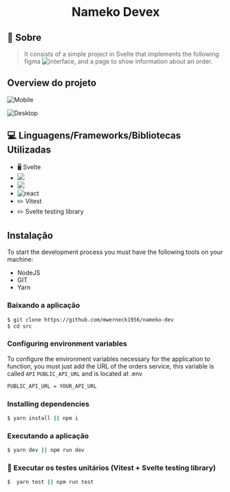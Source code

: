 <h1 align ='center' > Nameko Devex </h1>

## 🔖 Sobre

> It consists of a simple project in Svelte that implements the following figma ![interface](https://www.figma.com/file/DSl3CRb0uW5hyIUNE0rWPK/nameko-devex?node-id=0:1), and a page to show information about an order.

## Overview do projeto

![Mobile](https://github.com/mwerneck1956/pokedex/blob/master/OverviewPokemonCardsMobile.gif)

![Desktop](https://github.com/mwerneck1956/pokedex/blob/master/OverviewPokemonCardsDesktop.gif)

## 💻 Linguagens/Frameworks/Bibliotecas Utilizadas

- 🖥️ Svelte
- <img src = 'https://badges.aleen42.com/src/tailwindcss.svg' />
- <img src = 'https://badges.aleen42.com/src/typescript.svg'>
- <img alt = 'react' src = "https://badges.aleen42.com/src/react.svg">
- ✏️ Vitest
- ✏️ Svelte testing library

## Instalação

To start the development process you must have the following tools on your machine:

- NodeJS
- GIT
- Yarn

### Baixando a aplicação

```bash
$ git clone https://github.com/mwerneck1956/nameko-dev
$ cd src
```

### Configuring environment variables

To configure the environment variables necessary for the application to function, you must just add the URL of the orders service, this variable is called `API` `PUBLIC_API_URL` and is located at .env

```bash
PUBLIC_API_URL = YOUR_API_URL
```

### Installing dependencies

```bash
$ yarn install || npm i
```

### Executando a aplicação

```bash
$ yarn dev || npm run dev
```

### 🧪 Executar os testes unitários (Vitest + Svelte testing library)

```bash
$  yarn test || npm run test
```

